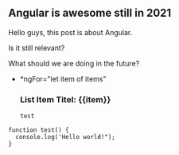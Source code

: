 ## Angular is awesome still in 2021

Hello guys, this post is about Angular.

Is it still relevant?

What should we are doing in the future?

<div *ngIf="show">

* *ngFor="let item of items" <div><h3>List Item Titel: {{item}} </h3>`test`</div>
  
</div>

```
function test() {
  console.log('Hello world!");
}
```